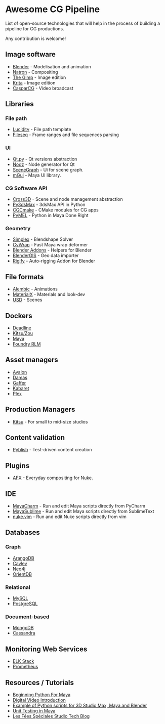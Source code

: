 # Awesome CG Pipeline

List of open-source technologies that will help in the process of building a
pipeline for CG productions.

Any contribution is welcome!

## Image software

* [Blender](https://blender.org) - Modelisation and animation
* [Natron](https://natron.fr) - Compositing 
* [The Gimp](https://www.gimp.org) - Image edition 
* [Krita](https://krita.org) - Image edition 
* [CasparCG](https://github.com/CasparCG) - Video broadcast

## Libraries

### File path

* [Lucidity](http://lucidity.readthedocs.io/en/latest/) - File path template 
* [Fileseq](https://github.com/sqlboy/fileseq) -  Frame ranges and file sequences parsing 


### UI

* [Qt.py](https://github.com/mottosso/Qt.py) - Qt versions abstraction
* [Nodz](https://github.com/LeGoffLoic/Nodz) - Node generator for Qt
* [SceneGraph](https://github.com/mfessenden/SceneGraph) - Ui for scene graph.
* [mGui](https://github.com/theodox/mGui) - Maya UI library.

### CG Software API

* [Cross3D](https://github.com/blurstudio/cross3d) - Scene and node management abstraction
* [Py3dsMax](https://github.com/blurstudio/Py3dsMax) - 3dsMax API in Python
* [CGCmake](https://github.com/chadmv/cgcmake) - CMake modules for CG apps
* [PyMEL](https://github.com/LumaPictures/pymel) - Python in Maya Done Right

### Geometry

* [Simplex](https://github.com/blurstudio/Simplex) - Blendshape Solver
* [CvWrap](https://github.com/chadmv/cvwrap) - Fast Maya wrap deformer
* [Blender Addons](https://github.com/Antonioya/blender) - Helpers for Blender
* [BlenderGIS](https://github.com/domlysz/BlenderGIS) - Geo data importer
* [Rigify](https://github.com/LesFeesSpeciales/rigify) - Auto-rigging Addon for Blender

## File formats

* [Alembic](http://www.alembic.io/) - Animations
* [MaterialX](https://github.com/materialx/MaterialX) - Materials and look-dev
* [USD](http://graphics.pixar.com/usd/docs/index.html) - Scenes

## Dockers

* [Deadline](https://github.com/mottosso/docker-deadline)
* [Kitsu/Zou](https://github.com/mottosso/docker-cgwire)
* [Maya](https://github.com/mottosso/docker-maya)
* [Foundry RLM](https://github.com/tokejepsen/docker-foundry-rlm)

## Asset managers

* [Avalon](https://getavalon.github.io)
* [Damas](http://damas-software.org/)
* [Gaffer](https://github.com/GafferHQ/gaffer)
* [Kabaret](https://pythonhosted.org/kabaret/)
* [Plex](https://github.com/richteralexander/plex)

## Production Managers

* [Kitsu](https://kitsu.cg-wire.com) - For small to mid-size studios

## Content validation

* [Pyblish](http://pyblish.com/) - Test-driven content creation

## Plugins

* [AFX](https://github.com/AuthorityFX/afx-nuke-plugins) - Everyday compositing for Nuke.

## IDE

* [MayaCharm](https://github.com/cmcpasserby/MayaCharm) - Run and edit Maya scripts directly from PyCharm
* [MayaSublime](https://github.com/justinfx/MayaSublime) - Run and edit Maya scripts directly from SublimeText
* [nuke.vim](https://github.com/heavyimage/nuke.vim) - Run and edit Nuke scripts directly from vim

## Databases

### Graph

* [ArangoDB](https://github.com/arangodb/arangodb)
* [Cayley](https://github.com/cayleygraph/cayley)
* [Neo4j](https://github.com/neo4j)
* [OrientDB](https://orientdb.com)

### Relational

* [MySQL](http://www.mysql.com)
* [PostgreSQL](https://www.postgresql.org/)

### Document-based

* [MongoDB](http://www.mongodb.org)
* [Cassandra](http://cassandra.apache.org/)

## Monitoring Web Services

* [ELK Stack](https://www.elastic.co/webinars/introduction-elk-stack)
* [Prometheus](https://prometheus.io/)

## Resources / Tutorials

* [Beginning Python For Maya](http://zurbrigg.com/training/beginning-python-for-maya)
* [Digital Video Introduction](https://github.com/leandromoreira/digital_video_introduction)
* [Example of Python scripts for 3D Studio Max, Maya and Blender](https://github.com/p4vv37/3D_Software_and_Python/)
* [Unit Testing in Maya](http://www.chadvernon.com/blog/maya/unit-testing-in-maya/)
* [Les Fées Spéciales Studio Tech Blog](http://lacuisine.tech/)
